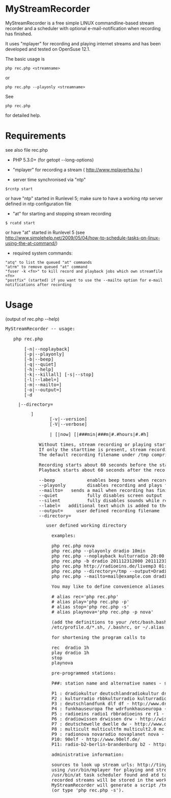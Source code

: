 MyStreamRecorder
================

MyStreamRecorder is a free simple LINUX commandline-based stream recorder
and a scheduler with optional e-mail-notification when recording has finished.

It uses "mplayer" for recording and playing internet streams and has been developed and tested on OpenSuse 12.1.

The basic usage is
```
php rec.php <streamname>
```
or
```
php rec.php --playonly <streamname>
```

See
```
php rec.php
```
for detailed help.

# Requirements

see also file rec.php

* PHP 5.3.0+ (for getopt --long-options)

* "mplayer" for recording a stream ( http://www.mplayerhq.hu )

* server time synchronised via "ntp"
```
$rcntp start
```
or have "ntp" started in Runlevel 5; make sure to have a working ntp server defined in ntp configuration file

* "at" for starting and stopping stream recording
```
$ rcatd start
```
or have "at" started in Runlevel 5 (see http://www.simplehelp.net/2009/05/04/how-to-schedule-tasks-on-linux-using-the-at-command/)

* required system commands:
```
"atq" to list the queued "at" commands
"atrm" to remove queued "at" command
"fuser -k <fn>" to kill record and playback jobs which own streamfile <fn>
"postfix" (started) if you want to use the --mailto option for e-mail notifications after recording
```

# Usage
(output of rec.php --help)
<pre>
MyStreamRecorder -- usage:

   php rec.php

       [-n|--noplayback]
       [-p|--playonly]
       [-b|--beep]
       [-q|--quiet]
       [-h|--help]
       [-k|--killall] [-s|--stop]
       [-l<label>|--label=<label>]
       [-m<addr>|--mailto=<addr>]
       [-o<fn>|--output=<fn>]
       [-d<dir>|--directory=<dir>]
       [-v|--version]
       [-V|--verbose]

       <streamurl>|<stationname> [<starttime>|now] [<stoptime>|###min|###m|#.#hours|#.#h]

   Without times, stream recording or playing starts immediately and stops after 2.0 hours of recording.
   If only the starttime is present, stream recording or playing for 2.0 hours will start at startime.
   The default recording filename under /tmp comprises the station name or stream url and the start and stop times.

   Recording starts about 60 seconds before the start time and stops about 60 seconds after the stop time.
   Playback starts about 60 seconds after the recording (--noplayback disables playback while recording).

   --beep            enables beep tones when recording starts or stops.
   --playonly        disables recording and plays the stream now or at scheduled times
   --mailto=<addr>   sends a mail when recording has finished to mailaddress <addr> (default: root@localhost)
   --quiet           fully disables screen output
   --silent          fully disables sounds while recording
   --label=<label>   additional text which is added to the filename
   --output=<fn>     user defined recording filename
   --directory=<dir> user defined working directory

   examples:

   php rec.php nova
   php rec.php --playonly dradio 10min
   php rec.php --noplayback kulturradio 20:00 21:30
   php rec.php -b dradio 201112312000 201112312200
   php rec.php http://radioeins.de/livemp3 01:00 2h
   php rec.php --directory=/tmp --output=Dradio-Wissen_News.ogg drwissen 30m
   php rec.php --mailto=mail@example.com dradio

   You may like to define convenience aliases such as

   # alias rec='php rec.php'
   # alias play='php rec.php -p'
   # alias stop='php rec.php -s'
   # alias playnova='php rec.php -p nova'

   (add the definitions to your /etc/bash.bashrc, /etc/bash.bashrc.local,
   /etc/profile.d/*.sh, /.bashrc, or ~/.alias file to make them permanent)

   for shortening the program calls to

   rec  dradio 1h
   play dradio 1h
   stop
   playnova

   pre-programmed stations:

   P##: station name and alternative names - station homepage

   P1 : dradiokultur deutschlandradiokultur dradio deutschlandradio dkultur drk dr - http://www.dradio.de/dkultur/
   P2 : kulturradio rbbkulturradio kulturradiorbb kradio kr rbb - http://www.kulturradio.de/
   P3 : deutschlandfunk dlf df - http://www.dradio.de/dlf/
   P4 : funkhauseuropa fhe wdrfunkhauseuropa - http://www.funkhaus-europa.de/
   P5 : radioeins radio1 rbbradioeins re r1 - http://www.radioeins.de/
   P6 : dradiowissen drwissen drw - http://wissen.dradio.de/
   P7 : deutschewelle dwelle dw - http://www.dwelle.de/
   P8 : multicult multicultfm multicult2.0 mc - http://www.multicult.fm/
   P9 : radionova novaradio novaplanet nova - http://www.novaplanet.com/
   P10: 90elf - http://www.90elf.de/
   P11: radio-b2-berlin-brandenburg b2 - http://www.radiob2.de/

   administrative information:

   sources to look up stream urls: http://tinyurl.com/de-internetradio http://www.radiosure.com/stations/
   using /usr/bin/mplayer for playing and stream recording
   /usr/bin/at task scheduler found and atd task scheduler daemon running with pid 1040
   recorded streams will be stored in the working directory /tmp
   MyStreamRecorder will generate a script /tmp/killall.sh which can be used for killing all scheduled actions
   (or type 'php rec.php -s').
</pre>
